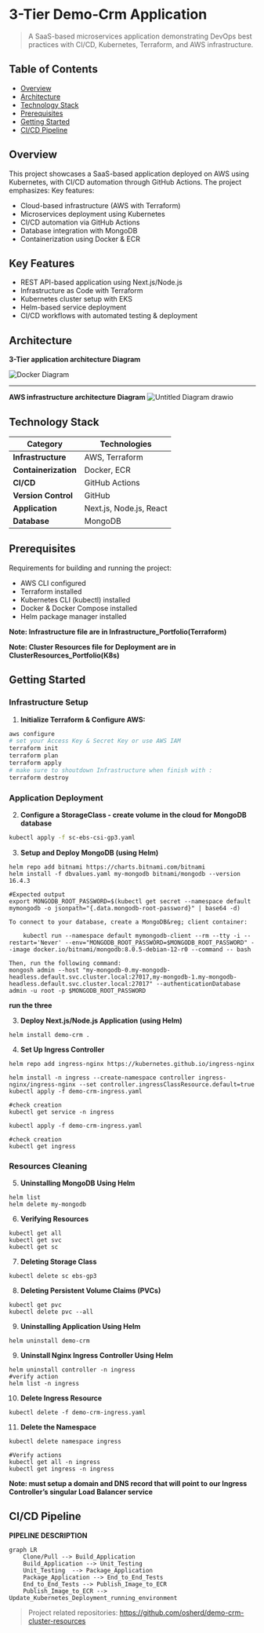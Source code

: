 # 3-Tier Demo-Crm Application

> A SaaS-based microservices application demonstrating DevOps best practices with CI/CD, Kubernetes, Terraform, and AWS infrastructure.

## Table of Contents

- [Overview](#overview)
- [Architecture](#architecture)
- [Technology Stack](#technology-stack)
- [Prerequisites](#prerequisites)
- [Getting Started](#getting-started)
- [CI/CD Pipeline](#cicd-pipeline)

## Overview

This project showcases a SaaS-based application deployed on AWS using Kubernetes, with CI/CD automation through GitHub Actions. The project emphasizes:
Key features:

- Cloud-based infrastructure (AWS with Terraform)
- Microservices deployment using Kubernetes
- CI/CD automation via GitHub Actions
- Database integration with MongoDB
- Containerization using Docker & ECR

## Key Features

- REST API-based application using Next.js/Node.js
- Infrastructure as Code with Terraform
- Kubernetes cluster setup with EKS
- Helm-based service deployment
- CI/CD workflows with automated testing & deployment

## Architecture

**3-Tier application architecture Diagram**

![Docker Diagram](https://github.com/user-attachments/assets/312e785e-46b9-4209-b0a1-60eb30704089)

---

**AWS infrastructure architecture Diagram**
![Untitled Diagram drawio](https://github.com/user-attachments/assets/ea8a4010-5dba-40f2-87d6-22bedcf85c0b)

## Technology Stack

| Category             | Technologies            |
| -------------------- | ----------------------- |
| **Infrastructure**   | AWS, Terraform          |
| **Containerization** | Docker, ECR             |
| **CI/CD**            | GitHub Actions          |
| **Version Control**  | GitHub                  |
| **Application**      | Next.js, Node.js, React |
| **Database**         | MongoDB                 |

## Prerequisites

Requirements for building and running the project:

- AWS CLI configured
- Terraform installed
- Kubernetes CLI (kubectl) installed
- Docker & Docker Compose installed
- Helm package manager installed

**Note: Infrastructure file are in Infrastructure_Portfolio(Terraform)**

**Note: Cluster Resources file for Deployment are in ClusterResources_Portfolio(K8s)**

## Getting Started

### Infrastructure Setup

1. **Initialize Terraform & Configure AWS:**

```bash
aws configure
# set your Access Key & Secret Key or use AWS IAM
terraform init
terraform plan
terraform apply
# make sure to shoutdown Infrastructure when finish with :
terraform destroy
```

### Application Deployment

2. **Configure a StorageClass - create volume in the cloud for MongoDB database**

```bash
kubectl apply -f sc-ebs-csi-gp3.yaml
```

3. **Setup and Deploy MongoDB (using Helm)**

```
helm repo add bitnami https://charts.bitnami.com/bitnami
helm install -f dbvalues.yaml my-mongodb bitnami/mongodb --version 16.4.3
```

```
#Expected output
export MONGODB_ROOT_PASSWORD=$(kubectl get secret --namespace default mymongodb -o jsonpath="{.data.mongodb-root-password}" | base64 -d)

To connect to your database, create a MongoDB&reg; client container:

    kubectl run --namespace default mymongodb-client --rm --tty -i --restart='Never' --env="MONGODB_ROOT_PASSWORD=$MONGODB_ROOT_PASSWORD" --image docker.io/bitnami/mongodb:8.0.5-debian-12-r0 --command -- bash

Then, run the following command:
mongosh admin --host "my-mongodb-0.my-mongodb-headless.default.svc.cluster.local:27017,my-mongodb-1.my-mongodb-headless.default.svc.cluster.local:27017" --authenticationDatabase admin -u root -p $MONGODB_ROOT_PASSWORD
```

**run the three**

3. **Deploy Next.js/Node.js Application (using Helm)**

```
helm install demo-crm .
```

4. **Set Up Ingress Controller**

```
helm repo add ingress-nginx https://kubernetes.github.io/ingress-nginx

helm install -n ingress --create-namespace controller ingress-nginx/ingress-nginx --set controller.ingressClassResource.default=true
kubectl apply -f demo-crm-ingress.yaml

#check creation
kubectl get service -n ingress
```

```
kubectl apply -f demo-crm-ingress.yaml

#check creation
kubectl get ingress
```

### Resources Cleaning

5. **Uninstalling MongoDB Using Helm**

```
helm list
helm delete my-mongodb
```

6. **Verifying Resources**

```
kubectl get all
kubectl get svc
kubectl get sc
```

7. **Deleting Storage Class**

```
kubectl delete sc ebs-gp3
```

8. **Deleting Persistent Volume Claims (PVCs)**

```
kubectl get pvc
kubectl delete pvc --all
```

9. **Uninstalling Application Using Helm**

```
helm uninstall demo-crm
```

9. **Uninstall Nginx Ingress Controller Using Helm**

```
helm uninstall controller -n ingress
#verify action
helm list -n ingress
```

10. **Delete Ingress Resource**

```
kubectl delete -f demo-crm-ingress.yaml
```

11. **Delete the Namespace**

```
kubectl delete namespace ingress

#Verify actions
kubectl get all -n ingress
kubectl get ingress -n ingress
```

**Note: must setup a domain and DNS record that will point to our Ingress Controller’s singular Load Balancer service**

## CI/CD Pipeline

**PIPELINE DESCRIPTION**

```mermaid
graph LR
    Clone/Pull --> Build_Application
    Build_Application --> Unit_Testing
    Unit_Testing  --> Package_Application
    Package_Application --> End_to_End_Tests
    End_to_End_Tests --> Publish_Image_to_ECR
    Publish_Image_to_ECR --> Update_Kubernetes_Deployment_running_environment
```

> Project related repositories:
> https://github.com/osherd/demo-crm-cluster-resources

